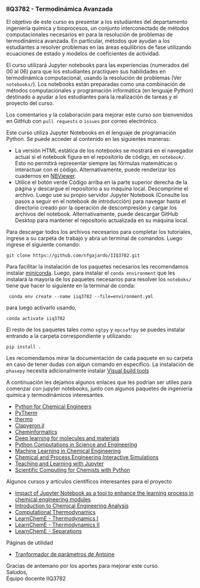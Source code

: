 ### IIQ3782 - Termodinámica Avanzada


El objetivo de este curso es presentar a los estudiantes del departamento ingeniería química y bioprocesos, un conjunto interconectado de métodos computacionales necesarios en para la resolución de problemas de termodinámica avanzada. En particular, métodos que ayudan a los estudiantes a resolver problemas en las áreas equilibrios de fase utilizando ecuaciones de estado y modelos de coeficientes de actividad. 

El curso utilizará Jupyter notebooks para las experiencias (numerados del 00 al 06) para que los estudiantes practiquen sus habilidades en termodinámica computacional, usando la resolución de problemas (Ver `notebooks/`). Los notebooks están preparadas como una combinación de métodos computacionales y programación informática (en lenguaje Python) destinado a ayudar a los estudiantes para la realización de tareas y el proyecto del curso.


Los comentarios y la colaboración para mejorar este curso son bienvenidos en GitHub con `pull requests` o `issues` por correo electrónico.

Este curso utiliza Jupyter Notebooks en el lenguaje de programación Python. Se puede acceder al contenido en
las siguientes maneras:

+ La versión HTML estática de los notebooks se mostrará en el navegador actual si el notebook figura en el repositorio de código, en `notebook/`. Esto no permitirá representar siempre las fórmulas matemáticas o interactuar con el código. Alternativamente, puede renderizar los cuadernos en [NBViewer](http://nbviewer.jupyter.org/).
+ Utilice el botón verde Código arriba en la parte superior derecha de la página y descargue el repositorio a su máquina local. Descomprime el archivo. Luego use su propio servidor Jupyter Notebook (Consulte los pasos a seguir en el notebook de introducción) para navegar hasta el directorio creado por la operación de descompresión y cargar los archivos del notebook. Alternativamente, puede descargar GitHub Desktop para mantener el repositorio actualizada en su máquina local. 

Para descargar todos los archivos necesarios para completar los tutoriales, ingrese a su carpeta de trabajo y abra un terminal de comandos. Luego ingrese el siguiente comando:
```
git clone https://github.com/nfgajardo/IIQ3782.git
```

Para facilitar la instalación de los paquetes necesarios les recomendamos instalar [miniconda](https://docs.anaconda.com/free/miniconda/
). Luego, para instalar el ``conda environment`` que les instalará la mayoria de los paquetes necesarios para resolver los ``noteboks/`` tiene que hacer lo siguiente en la terminal de conda:

```
 conda env create --name iiq3782 --file=environment.yml
```

para luego activarlo usando, 

```
conda activate iiq3782
```

El resto de los paquetes tales como ``sgtpy`` y ``epcsaftpy`` se puedes instalar entrando a la carpeta correspondiente y utilizando:

```
pip install .
```

Les recomendamos mirar la documentación de cada paquete en su carpeta en caso de tener dudas con algun comando en específico. La instalación de ``phasepy`` necesita adicionalmente instalar [Visual build tools](https://visualstudio.microsoft.com/visual-cpp-build-tools/
)

A continuación les dejamos algunos enlaces que les podrían ser utiles para comenzar con jupyter notebooks, junto con algunos paquetes de ingeniería química y termodinámicos interesantes. 

+ [Python for Chemical Engineers](https://github.com/CAChemE/Python-Chemical-Engineers)
+ [PyTherm](https://iurisegtovich.github.io/PyTherm-applied-thermodynamics/)
+ [thermo](https://github.com/CalebBell/thermo)
+ [Clapyeron.jl](https://github.com/ClapeyronThermo/Clapeyron.jl)
+ [Cheminformatics](https://github.com/PatWalters/practical_cheminformatics_tutorials)
+ [Deep learning for molecules and materials](https://dmol.pub/)
+ [Python Computations in Science and Engineering](https://kitchingroup.cheme.cmu.edu/pycse/intro.html)
+ [Machine Learning in Chemical Engineering](https://edgarsmdn.github.io/MLCE_book/intro.html)
+ [Chemical and Process Engineering Interactive Simulations](https://github.com/CAChemE/learn)
+ [Teaching and Learning with Jupyter](https://jupyter4edu.github.io/jupyter-edu-book/)
+ [Scientific Computing for Chemists with Python](https://github.com/weisscharlesj/SciCompforChemists)

Algunos cursos y artículos científicos interesantes para el proyecto
+ [Impact of Jupyter Notebook as a tool to enhance the learning process in chemical engineering modules](https://github.com/jorge-ramirez-upm/PQ-Jupyter/)
+ [Introduction to Chemical Engineering Analysis](https://github.com/jckantor/CBE20255)
+ [Computational Thermodynamics](https://kyleniemeyer.github.io/computational-thermo/content/intro.html)
+ [LearnChemE - Thermodynamics I](https://learncheme.com/simulations/thermodynamics/thermo-1/)
+ [LearnChemE - Thermodynamics II](https://learncheme.com/simulations/thermodynamics/thermo-2/)
+ [LearnChemE - Separations](https://learncheme.com/simulations/separations/)

Páginas de utilidad
+ [Tranformador de parámetros de Antoine](https://www.envmodels.com/freetools.php?menu=antoine&lang=en)

Gracias de antemano por los aportes para mejorar este curso.\
Saludos,\
Equipo docente IIQ3782





